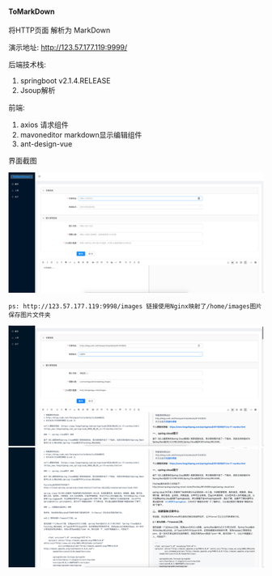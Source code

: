 
#### ToMarkDown
将HTTP页面 解析为 MarkDown


演示地址:   http://123.57.177.119:9999/


后端技术栈:
1. springboot v2.1.4.RELEASE
2. Jsoup解析

前端:
1. axios  请求组件
2. mavoneditor   markdown显示编辑组件
3. ant-design-vue  

界面截图

![pic](./readme_images/image-20200819103544563.png)

`ps: http://123.57.177.119:9998/images 链接使用Nginx映射了/home/images图片保存图片文件夹`

![pic](./readme_images/Snipaste_2020-08-19_10-58-45.png)
![pic](./readme_images/Snipaste_2020-08-19_10-39-35.png)
